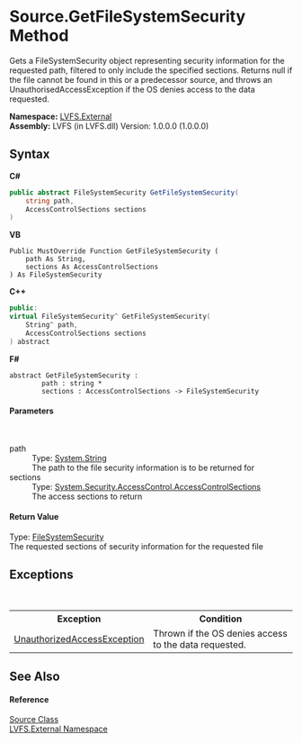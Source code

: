 # Source.GetFileSystemSecurity Method 
 

Gets a FileSystemSecurity object representing security information for the requested path, filtered to only include the specified sections. Returns null if the file cannot be found in this or a predecessor source, and throws an UnauthorisedAccessException if the OS denies access to the data requested.

**Namespace:**&nbsp;<a href="ce38c3d6-f720-9c09-02a8-24d191d963ed">LVFS.External</a><br />**Assembly:**&nbsp;LVFS (in LVFS.dll) Version: 1.0.0.0 (1.0.0.0)

## Syntax

**C#**<br />
``` C#
public abstract FileSystemSecurity GetFileSystemSecurity(
	string path,
	AccessControlSections sections
)
```

**VB**<br />
``` VB
Public MustOverride Function GetFileSystemSecurity ( 
	path As String,
	sections As AccessControlSections
) As FileSystemSecurity
```

**C++**<br />
``` C++
public:
virtual FileSystemSecurity^ GetFileSystemSecurity(
	String^ path, 
	AccessControlSections sections
) abstract
```

**F#**<br />
``` F#
abstract GetFileSystemSecurity : 
        path : string * 
        sections : AccessControlSections -> FileSystemSecurity 

```


#### Parameters
&nbsp;<dl><dt>path</dt><dd>Type: <a href="http://msdn2.microsoft.com/en-us/library/s1wwdcbf" target="_blank">System.String</a><br />The path to the file security information is to be returned for</dd><dt>sections</dt><dd>Type: <a href="http://msdn2.microsoft.com/en-us/library/wc2zdbth" target="_blank">System.Security.AccessControl.AccessControlSections</a><br />The access sections to return</dd></dl>

#### Return Value
Type: <a href="http://msdn2.microsoft.com/en-us/library/f8bc2bs5" target="_blank">FileSystemSecurity</a><br />The requested sections of security information for the requested file

## Exceptions
&nbsp;<table><tr><th>Exception</th><th>Condition</th></tr><tr><td><a href="http://msdn2.microsoft.com/en-us/library/f2y9aa54" target="_blank">UnauthorizedAccessException</a></td><td>Thrown if the OS denies access to the data requested.</td></tr></table>

## See Also


#### Reference
<a href="05c85d1b-e4e2-db6e-96e7-2b1e8b63402d">Source Class</a><br /><a href="ce38c3d6-f720-9c09-02a8-24d191d963ed">LVFS.External Namespace</a><br />